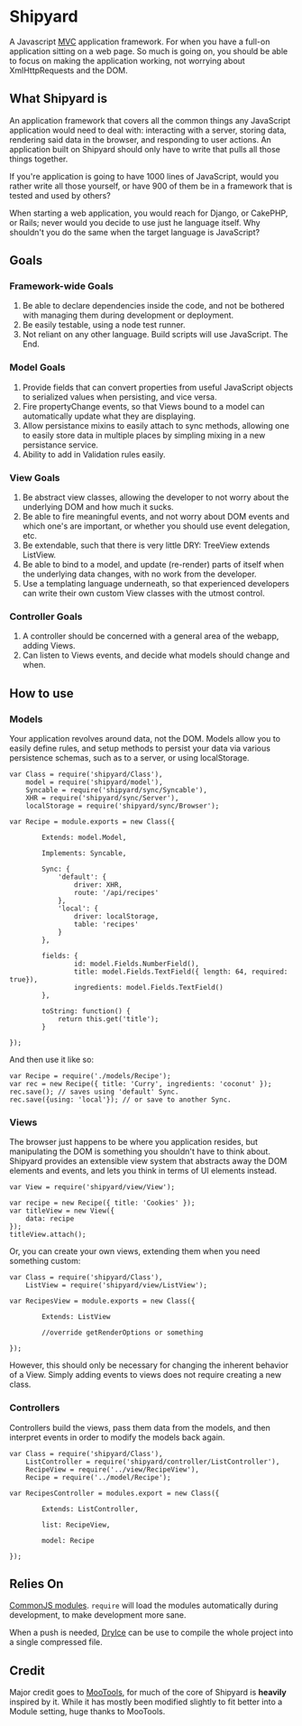 Shipyard
===========

A Javascript [MVC][mvc] application framework. For when you have a full-on application sitting on a web page. So much is going on, you should be able to focus on making the application working, not worrying about XmlHttpRequests and the DOM.

What Shipyard is
--------------

An application framework that covers all the common things any JavaScript application would need to deal with: interacting with a server, storing data, rendering said data in the browser, and responding to user actions. An application built on Shipyard should only have to write that pulls all those things together.

If you're application is going to have 1000 lines of JavaScript, would you rather write all those yourself, or have 900 of them be in a framework that is tested and used by others?

When starting a web application, you would reach for Django, or CakePHP, or Rails; never would you decide to use just he language itself. Why shouldn't you do the same when the target language is JavaScript?

Goals
-----

### Framework-wide Goals

1. Be able to declare dependencies inside the code, and not be bothered with managing them during development or deployment.
2. Be easily testable, using a node test runner.
3. Not reliant on any other language. Build scripts will use JavaScript. The End.

### Model Goals

1. Provide fields that can convert properties from useful JavaScript objects to serialized values when persisting, and vice versa.
2. Fire propertyChange events, so that Views bound to a model can automatically update what they are displaying.
3. Allow persistance mixins to easily attach to sync methods, allowing one to easily store data in multiple places by simpling mixing in a new persistance service.
4. Ability to add in Validation rules easily.

### View Goals

1. Be abstract view classes, allowing the developer to not worry about the underlying DOM and how much it sucks.
2. Be able to fire meaningful events, and not worry about DOM events and which one's are important, or whether you should use event delegation, etc.
3. Be extendable, such that there is very little DRY: TreeView extends ListView.
4. Be able to bind to a model, and update (re-render) parts of itself when the underlying data changes, with no work from the developer.
5. Use a templating language underneath, so that experienced developers can write their own custom View classes with the utmost control.

### Controller Goals

1. A controller should be concerned with a general area of the webapp, adding Views.
2. Can listen to Views events, and decide what models should change and when.


How to use
----------

### Models

Your application revolves around data, not the DOM. Models allow you to easily define rules, and setup methods to persist your data via various persistence schemas, such as to a server, or using localStorage.
		
    var Class = require('shipyard/Class'),
        model = require('shipyard/model'),
        Syncable = require('shipyard/sync/Syncable'),
        XHR = require('shipyard/sync/Server'),
        localStorage = require('shipyard/sync/Browser');
    
    var Recipe = module.exports = new Class({		
            
            Extends: model.Model,

            Implements: Syncable,

            Sync: {
                'default': {
                    driver: XHR,
                    route: '/api/recipes'
                },
                'local': {
                    driver: localStorage,
                    table: 'recipes'
                }
            },
            
            fields: {
                    id: model.Fields.NumberField(),
                    title: model.Fields.TextField({ length: 64, required: true}),
                    ingredients: model.Fields.TextField()
            },

            toString: function() {
                return this.get('title');    
            }
            
    });

And then use it like so:

    var Recipe = require('./models/Recipe');
    var rec = new Recipe({ title: 'Curry', ingredients: 'coconut' });
    rec.save(); // saves using 'default' Sync.
    rec.save({using: 'local'}); // or save to another Sync.


### Views

The browser just happens to be where you application resides, but manipulating the DOM is something you shouldn't have to think about. Shipyard provides an extensible view system that abstracts away the DOM elements and events, and lets you think in terms of UI elements instead.

    var View = require('shipyard/view/View');

    var recipe = new Recipe({ title: 'Cookies' });
    var titleView = new View({
        data: recipe
    });
    titleView.attach();

Or, you can create your own views, extending them when you need
something custom:

    var Class = require('shipyard/Class'),
        ListView = require('shipyard/view/ListView');

    var RecipesView = module.exports = new Class({

            Extends: ListView

            //override getRenderOptions or something

    });

However, this should only be necessary for changing the inherent
behavior of a View. Simply adding events to views does not require
creating a new class.

### Controllers

Controllers build the views, pass them data from the models, and then interpret events in order to modify the models back again.

    var Class = require('shipyard/Class'),
        ListController = require('shipyard/controller/ListController'),
        RecipeView = require('../view/RecipeView'),
        Recipe = require('../model/Recipe');
        
    var RecipesController = modules.export = new Class({
            
            Extends: ListController,
            
            list: RecipeView,
            
            model: Recipe
            
    });


Relies On
--------

[CommonJS modules][cjs]. `require` will load the modules automatically during development, to make development more sane.

When a push is needed, [DryIce][di] can be use to compile the whole project into a single compressed file.

Credit
------

Major credit goes to [MooTools][moo], for much of the core of Shipyard is __heavily__ inspired by it.
While it has mostly been modified slightly to fit better into a Module setting, 
huge thanks to MooTools.

[mvc]: http://en.wikipedia.org/wiki/Model%E2%80%93view%E2%80%93controller
[di]: https://github.com/mozilla/dryice
[cjs]: http://wiki.commonjs.org/wiki/Modules/1.1
[moo]: http://mootools.net
